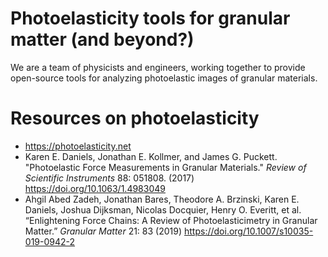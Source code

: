 # Photoelasticity tools for granular matter (and beyond?)

We are a team of physicists and engineers, working together to provide open-source tools for analyzing photoelastic images of granular materials.

# Resources on photoelasticity

* <https://photoelasticity.net>
* Karen E. Daniels, Jonathan E. Kollmer, and James G. Puckett. "Photoelastic Force Measurements in Granular Materials." *Review of Scientific Instruments* 88: 051808. (2017) <https://doi.org/10.1063/1.4983049>
* Ahgil Abed Zadeh, Jonathan Bares, Theodore A. Brzinski, Karen E. Daniels, Joshua Dijksman, Nicolas Docquier, Henry O. Everitt, et al. “Enlightening Force Chains: A Review of Photoelasticimetry in Granular Matter.” *Granular Matter* 21: 83 (2019) <https://doi.org/10.1007/s10035-019-0942-2>

